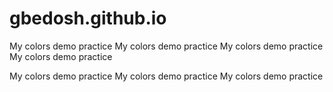 # gbedosh.github.io
My colors demo practice
My colors demo practice
My colors demo practice
My colors demo practice

My colors demo practice
My colors demo practice
My colors demo practice
